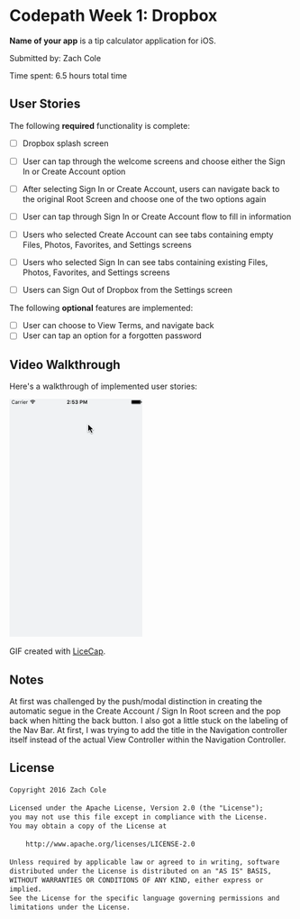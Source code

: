 # Codepath Week 1: Dropbox 

**Name of your app** is a tip calculator application for iOS.

Submitted by: Zach Cole

Time spent: 6.5 hours total time

## User Stories

The following **required** functionality is complete:
* [ ] Dropbox splash screen
* [ ] User can tap through the welcome screens and choose either the Sign In or Create Account option
* [ ] After selecting Sign In or Create Account, users can navigate back to the original Root Screen and choose one of the two options again
* [ ] User can tap through Sign In or Create Account flow to fill in information
* [ ] Users who selected Create Account can see tabs containing empty Files, Photos, Favorites, and Settings screens
* [ ] Users who selected Sign In can see tabs containing existing Files, Photos, Favorites, and Settings screens
* [ ] Users can Sign Out of Dropbox from the Settings screen


The following **optional** features are implemented:
* [ ] User can choose to View Terms, and navigate back
* [ ] User can tap an option for a forgotten password 

## Video Walkthrough 

Here's a walkthrough of implemented user stories:

![alt tag](https://raw.githubusercontent.com/zachacole/Codepath-Week-1-Dropbox/master/dropbox-gif.gif)


GIF created with [LiceCap](http://www.cockos.com/licecap/).

## Notes

At first was challenged by the push/modal distinction in creating the automatic segue in the Create Account / Sign In Root screen and the pop back when hitting the back button. I also got a little stuck on the labeling of the Nav Bar. At first, I was trying to add the title in the Navigation controller itself instead of the actual View Controller within the Navigation Controller.

## License

    Copyright 2016 Zach Cole

    Licensed under the Apache License, Version 2.0 (the "License");
    you may not use this file except in compliance with the License.
    You may obtain a copy of the License at

        http://www.apache.org/licenses/LICENSE-2.0

    Unless required by applicable law or agreed to in writing, software
    distributed under the License is distributed on an "AS IS" BASIS,
    WITHOUT WARRANTIES OR CONDITIONS OF ANY KIND, either express or implied.
    See the License for the specific language governing permissions and
    limitations under the License.
